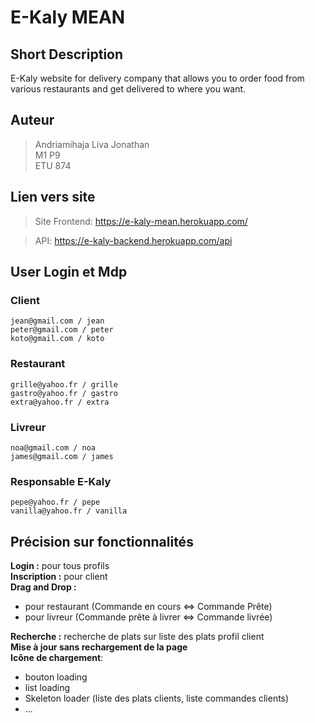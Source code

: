 # E-Kaly MEAN

## Short Description

E-Kaly website for delivery company that allows you to order food from various restaurants and get delivered to where you want.

## Auteur

> Andriamihaja Liva Jonathan  
> M1 P9  
> ETU 874

## Lien vers site

> Site Frontend: https://e-kaly-mean.herokuapp.com/

>API: https://e-kaly-backend.herokuapp.com/api


## User Login et Mdp

### Client

    jean@gmail.com / jean
    peter@gmail.com / peter
    koto@gmail.com / koto

### Restaurant

    grille@yahoo.fr / grille
    gastro@yahoo.fr / gastro
    extra@yahoo.fr / extra

### Livreur

    noa@gmail.com / noa
    james@gmail.com / james

### Responsable E-Kaly

    pepe@yahoo.fr / pepe
    vanilla@yahoo.fr / vanilla



## Précision sur fonctionnalités

**Login :** pour tous profils  
**Inscription :** pour client  
**Drag and Drop :**

 - pour restaurant (Commande en cours <=> Commande Prête)
 - pour livreur (Commande prête à livrer <=> Commande livrée)

**Recherche :** recherche de plats sur liste des plats profil client  
**Mise à jour sans rechargement de la page**  
**Icône de chargement**: 

 - bouton loading
 - list loading
 - Skeleton loader (liste des plats clients, liste commandes clients)
 - ...
